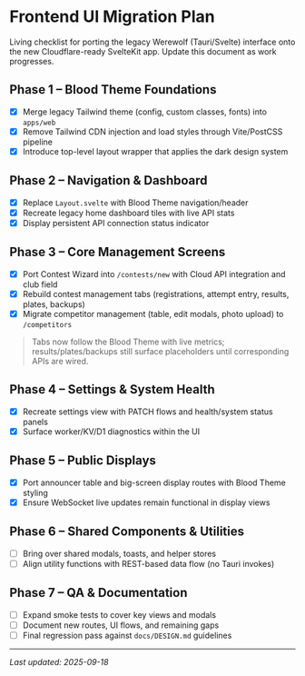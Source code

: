 # Frontend UI Migration Plan

Living checklist for porting the legacy Werewolf (Tauri/Svelte) interface onto the new Cloudflare-ready SvelteKit app. Update this document as work progresses.

## Phase 1 – Blood Theme Foundations
- [x] Merge legacy Tailwind theme (config, custom classes, fonts) into `apps/web`
- [x] Remove Tailwind CDN injection and load styles through Vite/PostCSS pipeline
- [x] Introduce top-level layout wrapper that applies the dark design system

## Phase 2 – Navigation & Dashboard
- [x] Replace `Layout.svelte` with Blood Theme navigation/header
- [x] Recreate legacy home dashboard tiles with live API stats
- [x] Display persistent API connection status indicator

## Phase 3 – Core Management Screens
- [x] Port Contest Wizard into `/contests/new` with Cloud API integration and club field
- [x] Rebuild contest management tabs (registrations, attempt entry, results, plates, backups)
- [x] Migrate competitor management (table, edit modals, photo upload) to `/competitors`

> Tabs now follow the Blood Theme with live metrics; results/plates/backups still surface placeholders until corresponding APIs are wired.

## Phase 4 – Settings & System Health
- [x] Recreate settings view with PATCH flows and health/system status panels
- [x] Surface worker/KV/D1 diagnostics within the UI

## Phase 5 – Public Displays
- [x] Port announcer table and big-screen display routes with Blood Theme styling
- [x] Ensure WebSocket live updates remain functional in display views

## Phase 6 – Shared Components & Utilities
- [ ] Bring over shared modals, toasts, and helper stores
- [ ] Align utility functions with REST-based data flow (no Tauri invokes)

## Phase 7 – QA & Documentation
- [ ] Expand smoke tests to cover key views and modals
- [ ] Document new routes, UI flows, and remaining gaps
- [ ] Final regression pass against `docs/DESIGN.md` guidelines

---

_Last updated: 2025-09-18_
